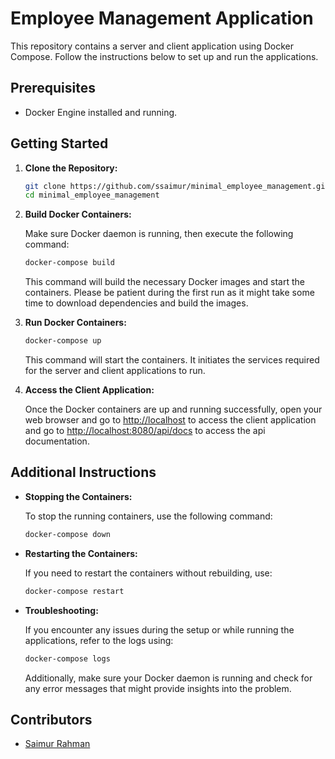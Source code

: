 # Employee Management Application

This repository contains a server and client application using Docker Compose. Follow the instructions below to set up and run the applications.

## Prerequisites

- Docker Engine installed and running.

## Getting Started

1. **Clone the Repository:**

   ```bash
   git clone https://github.com/ssaimur/minimal_employee_management.git
   cd minimal_employee_management
   ```

2. **Build Docker Containers:**

   Make sure Docker daemon is running, then execute the following command:

   ```bash
   docker-compose build
   ```

   This command will build the necessary Docker images and start the containers. Please be patient during the first run as it might take some time to download dependencies and build the images.

3. **Run Docker Containers:**

   ```bash
   docker-compose up
   ```

   This command will start the containers. It initiates the services required for the server and client applications to run.

4. **Access the Client Application:**

   Once the Docker containers are up and running successfully, open your web browser and go to [http://localhost](http://localhost) to access the client application and go to [http://localhost:8080/api/docs](http://localhost:8080/api/docs) to access the api documentation.

## Additional Instructions

- **Stopping the Containers:**

  To stop the running containers, use the following command:

  ```bash
  docker-compose down
  ```

- **Restarting the Containers:**

  If you need to restart the containers without rebuilding, use:

  ```bash
  docker-compose restart
  ```

- **Troubleshooting:**

  If you encounter any issues during the setup or while running the applications, refer to the logs using:

  ```bash
  docker-compose logs
  ```

  Additionally, make sure your Docker daemon is running and check for any error messages that might provide insights into the problem.

## Contributors

- [Saimur Rahman](https://github.com/ssaimur)
